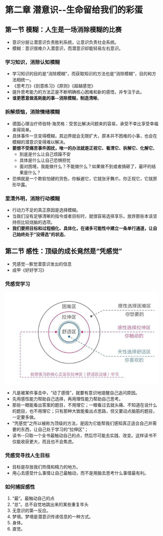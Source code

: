 # 第二章 潜意识--生命留给我们的彩蛋

## 第一节 模糊：人生是一场消除模糊的比赛

* 意识分层让潜意识负责胜利系统，让意识负责社会系统。
* 模糊：意识很难介入潜意识，而潜意识却能轻易左右意识。

### 学习知识，消除认知模糊

* 学习知识的目的是“消除模糊”，而获取知识的方法也是“消除模糊”，目的和方法相统一。
* 《思考力》《刻意练习》《原则》《超越感觉》
* 提升思考能力的方法正是不断明确核心困难和新的感悟，并专注于此。
* **谁更愿意做高耗能的事--消除模糊，制造清晰**。

### 拆解烦恼，消除情绪模糊

* 德国心理治疗师伯特·海灵格：受苦比解决问题来的容易，承受不幸比享受幸福来得简单。
* 具体事件一旦变得模糊，其边界就会无限扩大，原本并不困难的小事，也会在模糊的潜意识变得难以解决。
* **要想不受痛苦事件困扰，唯一的办法就是正视它、看清它、拆解它、化解它**。
  * 到底是什么让自己烦躁不安
  * 具体是什么让自己恐惧担忧
  * 面对困境，我能做什么？不能做什么？如果做不到或者搞砸了，最坏的结果是什么？
* 恐惧就是一个欺软怕硬的货色，你躲避它，它就张牙舞爪，你正视它，它就原形毕露。

### 里清外明，消除行动模糊

* 行动力不足的真正原因是选择模糊。
* 当我们没有足够清晰的指令或者目标时，就很容易选择享乐，放弃那些本该坚持但比较烧脑的选项。
* **我们要把目标和过程细化、具体化，在诸多可能性中建立一条单行通道，让自己始终处于“没得选”的状态**。

## 第二节 感性：顶级的成长竟然是“凭感觉”

* 凭感觉--察觉潜意识发出的信息
* 成甲《好好学习》

### 凭感觉学习

![选择倾向](第二章.assets/选择倾向.jpeg)

* 凡是被某件事击中，“动了感情”，就要有意识地提醒自己追问原因。
* 先用感性能力帮助自己选择，再用理性能力帮助自己思考。
* 那些一眼能看出答案的题目，不用理它；一眼看过去就头痛、不知道在说什么的题目，也不用理它；只有那种大致能看出点思路，但又要动点脑筋的题目，一定要多做。
* “凭感觉”之所以被称为顶级的方法，是因为它能帮我们感知真正适合自己并需要的东西，让自己处于学习的“拉伸区”；
* 读书--只取一个全书最触动自己的点，然后尽可能去实践、改变。这样读书不仅能收获更大，而且也不会焦虑。

### 凭感觉寻找人生目标

* 目标是存放我们热情和精力的地方。
* 用心去感受什么事情让自己最触动，而不是用脑去思考什么事情最有利。

### 如何捕捉感性

1. “最”。最触动自己的点
2. “总”。总不自觉地跳出来的某些重复年头
3. 无意识的第一反应。
4. 梦境。梦境是潜意识传递信息的一种方式。
5. 身体。
6. 直觉。